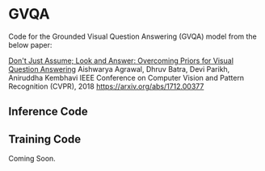 # GVQA
Code for the Grounded Visual Question Answering (GVQA) model from the below paper:

[Don't Just Assume; Look and Answer: Overcoming Priors for Visual Question Answering](https://www.cc.gatech.edu/~aagrawal307/vqa-cp/) 
Aishwarya Agrawal, Dhruv Batra, Devi Parikh, Aniruddha Kembhavi 
IEEE Conference on Computer Vision and Pattern Recognition (CVPR), 2018
https://arxiv.org/abs/1712.00377

## Inference Code ##

## Training Code ##
Coming Soon.


